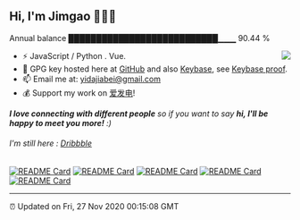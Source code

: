 
<h2>Hi, I'm Jimgao 👋👨‍💻</h2>

Annual balance    ███████████████████████████▁▁▁   90.44 %

<img align="right" src="https://tianheg-readme-stats.vercel.app/api?username=tianheg&show_icons=true&theme=dark" />

- ⚡ JavaScript / Python . Vue.
- 🔑 GPG key hosted here at [GitHub](https://github.com/tianheg.gpg) and also [Keybase](https://keybase.io/yidajiabei/pgp_keys.asc), see [Keybase proof](https://gist.github.com/tianheg/1ce40c3e06eddab6bc72b87cc26ec067).
- 📫 Email me at: [yidajiabei@gmail.com](mailto:yidajiabei@gmail.com)
- 💰 Support my work on [爱发电](https://afdian.net/@yidajiabei)!

<em><b>I love connecting with different people</b> so if you want to say <b>hi, I'll be happy to meet you more!</b> :)</em>

###### I'm still here : [Dribbble](https://dribbble.com/tianheg)

[![README Card](https://tianheg-readme-stats.vercel.app/api/pin/?username=tianheg&repo=site)](https://github.com/tianheg/site)
[![README Card](https://tianheg-readme-stats.vercel.app/api/pin/?username=tianheg&repo=learn-english)](https://github.com/tianheg/learn-english)
[![README Card](https://tianheg-readme-stats.vercel.app/api/pin/?username=tianheg&repo=config)](https://github.com/tianheg/config)
[![README Card](https://tianheg-readme-stats.vercel.app/api/pin/?username=tianheg&repo=podcast)](https://github.com/tianheg/podcast)
[![README Card](https://tianheg-readme-stats.vercel.app/api/pin/?username=tianheg&repo=project-based-learning)](https://github.com/tianheg/project-based-learning)

---

⏰ Updated on Fri, 27 Nov 2020 00:15:08 GMT
